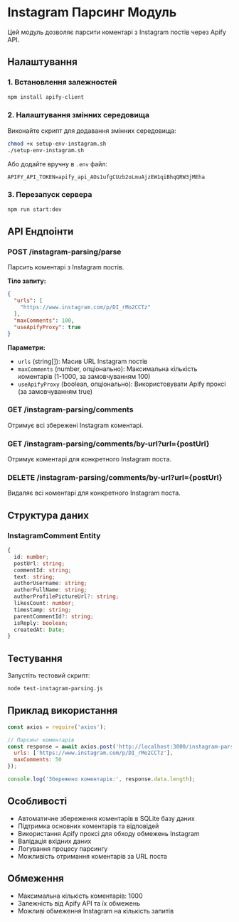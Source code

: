 # Instagram Парсинг Модуль

Цей модуль дозволяє парсити коментарі з Instagram постів через Apify API.

## Налаштування

### 1. Встановлення залежностей

```bash
npm install apify-client
```

### 2. Налаштування змінних середовища

Виконайте скрипт для додавання змінних середовища:

```bash
chmod +x setup-env-instagram.sh
./setup-env-instagram.sh
```

Або додайте вручну в `.env` файл:

```
APIFY_API_TOKEN=apify_api_AOs1ufgCUzb2oLmuAjzEW1qiBhqQRW3jMEha
```

### 3. Перезапуск сервера

```bash
npm run start:dev
```

## API Ендпоінти

### POST /instagram-parsing/parse
Парсить коментарі з Instagram постів.

**Тіло запиту:**
```json
{
  "urls": [
    "https://www.instagram.com/p/DI_rMo2CCTz"
  ],
  "maxComments": 100,
  "useApifyProxy": true
}
```

**Параметри:**
- `urls` (string[]): Масив URL Instagram постів
- `maxComments` (number, опціонально): Максимальна кількість коментарів (1-1000, за замовчуванням 100)
- `useApifyProxy` (boolean, опціонально): Використовувати Apify проксі (за замовчуванням true)

### GET /instagram-parsing/comments
Отримує всі збережені Instagram коментарі.

### GET /instagram-parsing/comments/by-url?url={postUrl}
Отримує коментарі для конкретного Instagram поста.

### DELETE /instagram-parsing/comments/by-url?url={postUrl}
Видаляє всі коментарі для конкретного Instagram поста.

## Структура даних

### InstagramComment Entity

```typescript
{
  id: number;
  postUrl: string;
  commentId: string;
  text: string;
  authorUsername: string;
  authorFullName: string;
  authorProfilePictureUrl?: string;
  likesCount: number;
  timestamp: string;
  parentCommentId?: string;
  isReply: boolean;
  createdAt: Date;
}
```

## Тестування

Запустіть тестовий скрипт:

```bash
node test-instagram-parsing.js
```

## Приклад використання

```javascript
const axios = require('axios');

// Парсинг коментарів
const response = await axios.post('http://localhost:3000/instagram-parsing/parse', {
  urls: ['https://www.instagram.com/p/DI_rMo2CCTz'],
  maxComments: 50
});

console.log('Збережено коментарів:', response.data.length);
```

## Особливості

- Автоматичне збереження коментарів в SQLite базу даних
- Підтримка основних коментарів та відповідей
- Використання Apify проксі для обходу обмежень Instagram
- Валідація вхідних даних
- Логування процесу парсингу
- Можливість отримання коментарів за URL поста

## Обмеження

- Максимальна кількість коментарів: 1000
- Залежність від Apify API та їх обмежень
- Можливі обмеження Instagram на кількість запитів
